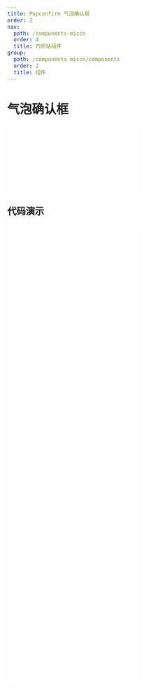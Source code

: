 ```yaml
---
title: Popconfirm 气泡确认框
order: 2
nav:
  path: /components-miccn
  order: 4
  title: 内贸站组件
group:
  path: /components-miccn/components
  order: 2
  title: 组件
---
```


# 气泡确认框

<div>
<embed src="@docs-common/popconfirm/index.md"></embed>
</div>
        
## 代码演示

<Row gutter=8>

  <Col span=12>
    
  <div class="code-box"><embed src="@abiz-rc-miccn/popconfirm/demo/basic-popconfirm-miccn.md"></embed></div>
          
  <div class="code-box"><embed src="@abiz-rc-miccn/popconfirm/demo/placement-popconfirm-miccn.md"></embed></div>
          
  <div class="code-box"><embed src="@abiz-rc-miccn/popconfirm/demo/icon-popconfirm-miccn.md"></embed></div>
          
  </Col>
          
  <Col span=12>
    
  <div class="code-box"><embed src="@abiz-rc-miccn/popconfirm/demo/locale-popconfirm-miccn.md"></embed></div>
          
  <div class="code-box"><embed src="@abiz-rc-miccn/popconfirm/demo/dynamic-trigger-popconfirm-miccn.md"></embed></div>
          
  <div class="code-box"><embed src="@abiz-rc-miccn/popconfirm/demo/async-popconfirm-miccn.md"></embed></div>
          
  </Col>
          
</Row>
        
<div><embed src="@docs-common/popconfirm/index-api.md"></embed><div>
